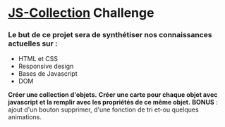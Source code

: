 # [JS-Collection](https://elibbth.github.io/JS-CollectionChallenge/) Challenge

### Le but de ce projet sera de synthétiser nos connaissances actuelles sur :

- HTML et CSS
- Responsive design
- Bases de Javascript
- DOM

**Créer une collection d'objets.**
**Créer une carte pour chaque objet avec javascript et la remplir avec les propriétés de ce même objet.** 
**BONUS** : ajout d'un bouton supprimer, d'une fonction de tri et-ou quelques animations.
